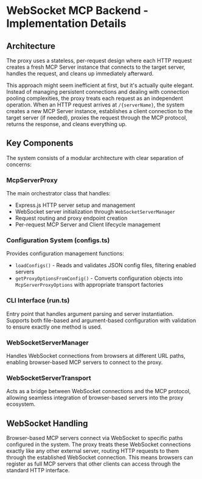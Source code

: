 # WebSocket MCP Backend - Implementation Details

## Architecture

The proxy uses a stateless, per-request design where each HTTP request creates a fresh MCP Server instance that connects to the target server, handles the request, and cleans up immediately afterward.

This approach might seem inefficient at first, but it's actually quite elegant. Instead of managing persistent connections and dealing with connection pooling complexities, the proxy treats each request as an independent operation. When an HTTP request arrives at `/{serverName}`, the system creates a new MCP Server instance, establishes a client connection to the target server (if needed), proxies the request through the MCP protocol, returns the response, and cleans everything up.

## Key Components

The system consists of a modular architecture with clear separation of concerns:

### McpServerProxy
The main orchestrator class that handles:
- Express.js HTTP server setup and management
- WebSocket server initialization through `WebSocketServerManager`
- Request routing and proxy endpoint creation
- Per-request MCP Server and Client lifecycle management

### Configuration System (configs.ts)
Provides configuration management functions:
- `loadConfigs()` - Reads and validates JSON config files, filtering enabled servers
- `getProxyOptionsFromConfig()` - Converts configuration objects into `McpServerProxyOptions` with appropriate transport factories

### CLI Interface (run.ts)
Entry point that handles argument parsing and server instantiation. Supports both file-based and argument-based configuration with validation to ensure exactly one method is used.

### WebSocketServerManager
Handles WebSocket connections from browsers at different URL paths, enabling browser-based MCP servers to connect to the proxy.

### WebSocketServerTransport
Acts as a bridge between WebSocket connections and the MCP protocol, allowing seamless integration of browser-based servers into the proxy ecosystem.

## WebSocket Handling

Browser-based MCP servers connect via WebSocket to specific paths configured in the system. The proxy treats these WebSocket connections exactly like any other external server, routing HTTP requests to them through the established WebSocket connection. This means browsers can register as full MCP servers that other clients can access through the standard HTTP interface.
